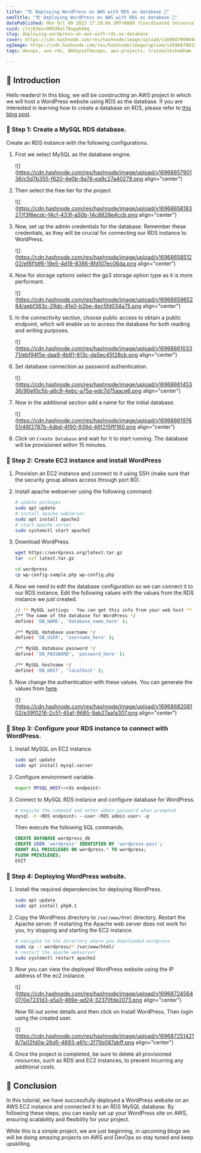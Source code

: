 ```yaml
---
title: "🏗️ Deploying WordPress on AWS with RDS as database 💾"
seoTitle: "🏗️ Deploying WordPress on AWS with RDS as database 💾"
datePublished: Mon Oct 09 2023 17:29:04 GMT+0000 (Coordinated Universal Time)
cuid: clnj63mxv00030al70ogq64mq
slug: deploying-wordpress-on-aws-with-rds-as-database
cover: https://cdn.hashnode.com/res/hashnode/image/upload/v1696870008408/c1108124-057a-423b-8e89-376ad8c60be5.png
ogImage: https://cdn.hashnode.com/res/hashnode/image/upload/v1696870019500/7000f6ed-56e3-4863-9b95-0545295bb2d4.png
tags: devops, aws-rds, 90daysofdevops, aws-projects, trainwithshubham

---
```


## 📍 Introduction

Hello readers! In this blog, we will be constructing an AWS project in which we will host a WordPress website using RDS as the database. If you are interested in learning how to create a database on RDS, please refer to [this blog post](https://yashraj-jaiswal.hashnode.dev/managed-relational-database-service-in-aws).

### 🔸 Step 1: Create a MySQL RDS database.

Create an RDS instance with the following configurations.

1. First we select MySQL as the database engine.
    
    ![](https://cdn.hashnode.com/res/hashnode/image/upload/v1696865790136/c5d7b355-f620-4e0b-9a78-ea9c27a40279.png align="center")
    
2. Then select the free tier for the project
    
    ![](https://cdn.hashnode.com/res/hashnode/image/upload/v1696865818327/f3f6ecdc-f4cf-433f-a50b-14c8828e4ccb.png align="center")
    
3. Now, set up the admin credentials for the database. Remember these credentials, as they will be crucial for connecting our RDS instance to WordPress.
    
    ![](https://cdn.hashnode.com/res/hashnode/image/upload/v1696865851202/ef6f1df6-19e5-4d19-8386-8fd107ec06da.png align="center")
    
4. Now for storage options select the gp3 storage option type as it is more performant.
    
    ![](https://cdn.hashnode.com/res/hashnode/image/upload/v1696865965284/aebf363c-29dc-41e0-b2be-4ec5fd034a75.png align="center")
    
5. In the connectivity section, choose public access to obtain a public endpoint, which will enable us to access the database for both reading and writing purposes.
    
    ![](https://cdn.hashnode.com/res/hashnode/image/upload/v1696866103371/ebf94f5e-daa9-4b91-813c-da5ec45f28cb.png align="center")
    
6. Set database connection as password authentication.
    
    ![](https://cdn.hashnode.com/res/hashnode/image/upload/v1696866145336/90ef0c5b-a6c9-4ebc-a75a-edc7d75aace6.png align="center")
    
7. Now in the additional section add a name for the initial database.
    
    ![](https://cdn.hashnode.com/res/hashnode/image/upload/v1696866197651/48f2787b-4dbd-4f90-939d-46f215fff160.png align="center")
    
8. Click on `Create Database` and wait for it to start running. The database will be provisioned within 15 minutes.
    

### 🔸 Step 2: Create EC2 instance and install WordPress

1. Provision an EC2 instance and connect to it using SSH (make sure that the security group allows access through port 80).
    
2. Install apache webserver using the following command:
    
    ```bash
    # update packages
    sudo apt update
    # install apache webserver
    sudo apt install apache2
    # start apache server
    sudo systemctl start apache2
    ```
    
3. Download WordPress.
    
    ```bash
    wget https://wordpress.org/latest.tar.gz
    tar -xzf latest.tar.gz
    
    cd wordpress
    cp wp-config-sample.php wp-config.php
    ```
    
4. Now we need to edit the database configuration so we can connect it to our RDS instance. Edit the following values with the values from the RDS instance we just created.
    
    ```bash
    // ** MySQL settings - You can get this info from your web host ** //
    /** The name of the database for WordPress */
    define( 'DB_NAME', 'database_name_here' );
    
    /** MySQL database username */
    define( 'DB_USER', 'username_here' );
    
    /** MySQL database password */
    define( 'DB_PASSWORD', 'password_here' );
    
    /** MySQL hostname */
    define( 'DB_HOST', 'localhost' );
    ```
    
5. Now change the authentication with these values. You can generate the values from [here](https://api.wordpress.org/secret-key/1.1/salt/).
    
    ![](https://cdn.hashnode.com/res/hashnode/image/upload/v1696868208102/e39f0216-2c51-45af-9685-9ab27aafa307.png align="center")
    

### 🔸 Step 3: Configure your RDS instance to connect with WordPress.

1. Install MySQL on EC2 instance.
    
    ```bash
    sudo apt update
    sudo apt install mysql-server
    ```
    
2. Configure environment variable.
    
    ```bash
    export MYSQL_HOST=<rds endpoint>
    ```
    
3. Connect to MySQL RDS instance and configure database for WordPress.
    
    ```bash
    # execute the command and enter admin password when prompted
    mysql -h <RDS endpoint> --user <RDS admin user> -p
    ```
    
    Then execute the following SQL commands.
    
    ```sql
    CREATE DATABASE wordpress_db
    CREATE USER 'wordpress' IDENTIFIED BY 'wordpress-pass';
    GRANT ALL PRIVILEGES ON wordpress.* TO wordpress;
    FLUSH PRIVILEGES;
    EXIT
    ```
    

### 🔸 Step 4: Deploying WordPress website.

1. Install the required dependencies for deploying WordPress.
    
    ```bash
    sudo apt update
    sudo apt install php8.1
    ```
    
2. Copy the WordPress directory to `/var/www/html` directory. Restart the Apache server. If restarting the Apache web server does not work for you, try stopping and starting the EC2 instance.
    
    ```bash
    # navigate to the directory where you downloaded wordpress
    sudo cp -r wordpress/* /var/www/html/
    # restart the apache webserver
    sudo systemctl restart apache2
    ```
    
3. Now you can view the deployed WordPress website using the IP address of the ec2 instance.
    
    ![](https://cdn.hashnode.com/res/hashnode/image/upload/v1696872456407/0e7231d3-a5a3-469e-ad24-32370fde2073.png align="center")
    
    Now fill out some details and then click on Install WordPress. Then login using the created user.
    
    ![](https://cdn.hashnode.com/res/hashnode/image/upload/v1696872514218/7a02fd0a-26d5-4893-a61c-2f75b087abff.png align="center")
    
4. Once the project is completed, be sure to delete all provisioned resources, such as RDS and EC2 instances, to prevent incurring any additional costs.
    

## 📍 Conclusion

In this tutorial, we have successfully deployed a WordPress website on an AWS EC2 instance and connected it to an RDS MySQL database. By following these steps, you can easily set up your WordPress site on AWS, ensuring scalability and flexibility for your project.

While this is a simple project, we are just beginning, in upcoming blogs we will be doing amazing projects on AWS and DevOps so stay tuned and keep upskilling.